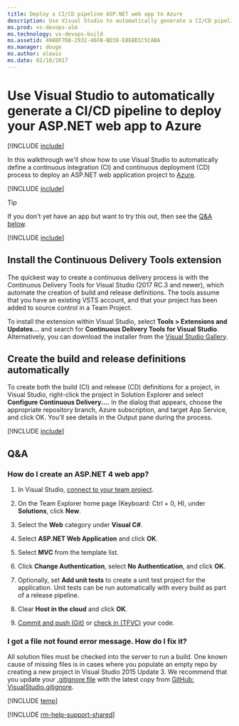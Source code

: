 ```yaml
---
title: Deploy a CI/CD pipeline ASP.NET web app to Azure
description: Use Visual Studio to automatically generate a CI/CD pipeline to deploy your ASP.NET web app to Azure in Visual Studio Team Services or Microsoft Team Foundation Server (TFS)
ms.prod: vs-devops-alm
ms.technology: vs-devops-build
ms.assetid: 498BF7D8-2932-46FB-BD38-E8EBD1C5CABA
ms.manager: douge
ms.author: alewis
ms.date: 02/10/2017
---
```


# Use Visual Studio to automatically generate a CI/CD pipeline to deploy your ASP.NET web app to Azure

[!INCLUDE [include](../../../_shared/version.md)]

In this walkthrough we'll show how to use Visual Studio to automatically define a continuous integration (CI) and continuous deployment (CD) process to deploy an ASP.NET web application project to [Azure](https://azure.microsoft.com/). 

[!INCLUDE [include](../../../apps/aspnet/_shared/ci-cd-description.md)]

> [!TIP]
> If you don't yet have an app but want to try this out, then see the [Q&A below](#new_solution).

[!INCLUDE [include](../../../apps/aspnet/_shared/setup.md)]

## Install the Continuous Delivery Tools extension

The quickest way to create a continuous delivery process is with the Continuous Delivery Tools for Visual Studio (2017 RC.3 and newer), which automate the creation of build and release definitions. The tools assume that you have an existing VSTS account, and that your project has been added to source control in a Team Project.

To install the extension within Visual Studio, select **Tools > Extensions and Updates...** and search for **Continuous Delivery Tools for Visual Studio**. Alternatively, you can download the installer from the [Visual Studio Gallery](http://aka.ms/CD4VS).

## Create the build and release definitions automatically

To create both the build (CI) and release (CD) definitions for a project, in Visual Studio, right-click the project in Solution Explorer and select **Configure Continuous Delivery....** In the dialog that appears, choose the appropriate repository branch, Azure subscription, and target App Service, and click OK. You'll see details in the Output pane during the process.

[!INCLUDE [include](../../../apps/aspnet/_shared/commit-build-release.md)]

## Q&A

<!-- BEGINSECTION class="md-qanda" -->

<h3 id="new_solution">How do I create an ASP.NET 4 web app?</h3>

1. In Visual Studio, [connect to your team project](../../../../connect/connect-team-projects.md#visual-studio).

1. On the Team Explorer home page (Keyboard: Ctrl + 0, H), under **Solutions**, click **New**.

1. Select the **Web** category under **Visual C#**.

1. Select **ASP.NET Web Application** and click **OK**.

1. Select **MVC** from the template list.

1. Click **Change Authentication**, select **No Authentication**, and click **OK**.

1. Optionally, set **Add unit tests** to create a unit test project for the application. Unit tests can be run automatically with every build as part of a release pipeline.

1. Clear **Host in the cloud** and click **OK**.

1. [Commit and push (Git)](../../../../git/share-your-code-in-git-vs.md) or [check in (TFVC)](../../../../tfvc/share-your-code-in-tfvc-vs.md) your code.

### I got a file not found error message. How do I fix it?

All solution files must be checked into the server to run a build. One known cause of missing files is in cases where you populate an empty repo by creating a new project in Visual Studio 2015 Update 3. We recommend that you update your [.gitignore file](../../../../git/tutorial/ignore-files.md) with the latest copy from [GitHub: VisualStudio.gitignore](https://github.com/github/gitignore/blob/master/VisualStudio.gitignore).

[!INCLUDE [temp](../../../_shared/qa-versions.md)]

<!-- ENDSECTION -->

[!INCLUDE [rm-help-support-shared](../../../_shared/rm-help-support-shared.md)]
